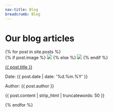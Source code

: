 ```yaml
---
nav-title: Blog
breadcrumb: Blog
---
```


<h1> Our blog articles </h1>

<section class="post-list">
  {% for post in site.posts %}
      <section class="post-teaser"> 
        {% if post.image %}
          <img class="image" src="{{ site.baseurl }}/images/posts/{{ post.image }}"/>
        {% else %}
          <img class="image" src="{{ site.baseurl }}/images/blog.jpg"/>
        {% endif %}  
          <p class="title"> <a href="{{ post.url | prepend: site.baseurl }}">{{ post.title }}</a> </p>
          <p class="date"> Date: {{ post.date | date: '%d.%m.%Y' }} </p>
          <p class="author"> Author: {{ post.author }} </p>
          <p class="excerpt"> {{ post.content | strip_html | truncatewords: 50 }} </p>
      </section>
  {% endfor %}
</section>
